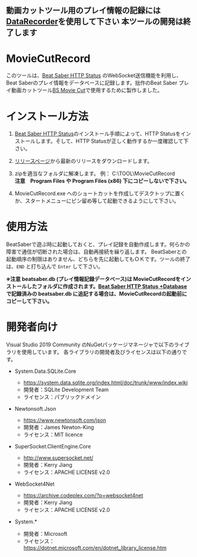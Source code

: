 **動画カットツール用のプレイ情報の記録には[DataRecorder](https://github.com/rynan4818/DataRecorder)を使用して下さい**
本ツールの開発は終了します
---
# MovieCutRecord
このツールは、[Beat Saber HTTP Status](https://github.com/opl-/beatsaber-http-status) のWebSocket送信機能を利用し、Beat Saberのプレイ情報をデータベースに記録します。拙作のBeat Saber プレイ動画カットツール[BS Movie Cut](https://github.com/rynan4818/bs-movie-cut)で使用するために製作しました。

# インストール方法

1. [Beat Saber HTTP Status](https://github.com/opl-/beatsaber-http-status)のインストール手順によって、HTTP Statusをインストールします。そして、HTTP Statusが正しく動作するか一度確認して下さい。

2. [リリースページ](https://github.com/rynan4818/movie-cut-record/releases)から最新のリリースをダウンロードします。

3. zipを適当なフォルダに解凍します。 例： C:\TOOL\MovieCutRecord\
**注意　Program Files や Program Files (x86) 下にコピーしないで下さい。**

4. MovieCutRecord.exe へのショートカットを作成してデスクトップに置くか、スタートメニューにピン留め等して起動できるようにして下さい。

# 使用方法

BeatSaberで遊ぶ時に起動しておくと、プレイ記録を自動作成します。何らかの障害で通信が切断された場合は、自動再接続を繰り返します。
BeatSaberとの起動順序の制限はありません、どちらを先に起動してもＯＫです。ツールの終了は、`END` と打ち込んで `Enter` して下さい。

**※注意  beatsaber.db (プレイ情報記録データベース)は MovieCutRecordをインストールしたフォルダに作成されます。[Beat Saber HTTP Status +Database](https://github.com/rynan4818/beatsaber-http-status-db) で記録済みの beatsaber.db に追記する場合は、MovieCutRecordの起動前にコピーして下さい。**

# 開発者向け

Visual Studio 2019 Community のNuGetパッケージマネージャで以下のライブラリを使用しています。
各ライブラリの開発者及びライセンスは以下の通りです。

- System.Data.SQLite.Core
  - https://system.data.sqlite.org/index.html/doc/trunk/www/index.wiki
  - 開発者：SQLite Development Team
  - ライセンス：パブリックドメイン

- Newtonsoft.Json
  - https://www.newtonsoft.com/json
  - 開発者：James Newton-King
  - ライセンス：MIT licence

- SuperSocket.ClientEngine.Core
  - http://www.supersocket.net/
  - 開発者：Kerry Jiang
  - ライセンス：APACHE LICENSE v2.0

- WebSocket4Net
  - https://archive.codeplex.com/?p=websocket4net
  - 開発者：Kerry Jiang
  - ライセンス：APACHE LICENSE v2.0

- System.*
  - 開発者：Microsoft
  - ライセンス：https://dotnet.microsoft.com/en/dotnet_library_license.htm
